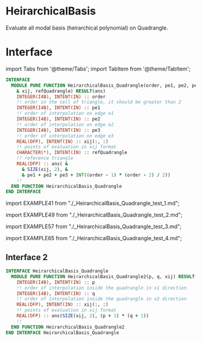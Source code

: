 # HeirarchicalBasis

Evaluate all modal basis (heirarchical polynomial) on Quadrangle.

# Interface

import Tabs from '@theme/Tabs';
import TabItem from '@theme/TabItem';

<Tabs>
<TabItem value="interface" label="܀ Interface" default>

```fortran
INTERFACE
  MODULE PURE FUNCTION HeirarchicalBasis_Quadrangle(order, pe1, pe2, pe3,&
    & xij, refQuadrangle) RESULT(ans)
    INTEGER(I4B), INTENT(IN) :: order
    !! order in the cell of triangle, it should be greater than 2
    INTEGER(I4B), INTENT(IN) :: pe1
    !! order of interpolation on edge e1
    INTEGER(I4B), INTENT(IN) :: pe2
    !! order of interpolation on edge e2
    INTEGER(I4B), INTENT(IN) :: pe3
    !! order of interpolation on edge e3
    REAL(DFP), INTENT(IN) :: xij(:, :)
    !! points of evaluation in xij format
    CHARACTER(*), INTENT(IN) :: refQuadrangle
    !! reference triangle
    REAL(DFP) :: ans( &
      & SIZE(xij, 2), &
      & pe1 + pe2 + pe3 + INT((order - 1) * (order - 2) / 2))
    !!
  END FUNCTION HeirarchicalBasis_Quadrangle
END INTERFACE
```

</TabItem>

<TabItem value="example" label="️܀ See example">

import EXAMPLE41 from "./_HeirarchicalBasis_Quadrangle_test_1.md";

<EXAMPLE41 />

</TabItem>

<TabItem value="example2" label="Example 2">

import EXAMPLE49 from "./_HeirarchicalBasis_Quadrangle_test_2.md";

<EXAMPLE49 />

</TabItem>

<TabItem value="example3" label="Example 3">

import EXAMPLE57 from "./_HeirarchicalBasis_Quadrangle_test_3.md";

<EXAMPLE57 />

</TabItem>

<TabItem value="example4" label="Example 4">

import EXAMPLE65 from "./_HeirarchicalBasis_Quadrangle_test_4.md";

<EXAMPLE65 />

</TabItem>

<TabItem value="close" label="↢ ">

</TabItem>
</Tabs>

## Interface 2

```fortran
INTERFACE HeirarchicalBasis_Quadrangle
  MODULE PURE FUNCTION HeirarchicalBasis_Quadrangle2(p, q, xij) RESULT(ans)
    INTEGER(I4B), INTENT(IN) :: p
    !! order of interpolation inside the quadrangle in x1 direction
    INTEGER(I4B), INTENT(IN) :: q
    !! order of interpolation inside the quadrangle in x2 direction
    REAL(DFP), INTENT(IN) :: xij(:, :)
    !! points of evaluation in xij format
    REAL(DFP) :: ans(SIZE(xij, 2), (p + 1) * (q + 1))
    !!
  END FUNCTION HeirarchicalBasis_Quadrangle2
END INTERFACE HeirarchicalBasis_Quadrangle
```
